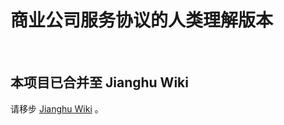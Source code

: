 # 商业公司服务协议的人类理解版本

<br />

## 本项目已合并至 Jianghu Wiki

请移步 [Jianghu Wiki](https://wiki.iou.icu/digitallife/i-dont-wanna-read-it/instruction/) 。
